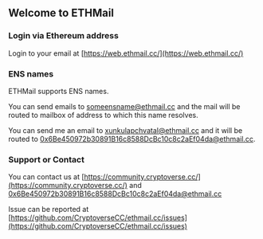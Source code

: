 ## Welcome to ETHMail

### Login via Ethereum address

Login to your email at [https://web.ethmail.cc/](https://web.ethmail.cc/)

### ENS names

ETHMail supports ENS names. 

You can send emails to someensname@ethmail.cc and the mail will be routed to mailbox of address to which this name resolves.

You can send me an email to [xunkulapchvatal@ethmail.cc](mailto:xunkulapchvatal@ethmail.cc) and it will be routed to 0x6Be450972b30891B16c8588DcBc10c8c2aEf04da@ethmail.cc.

### Support or Contact

You can contact us at [https://community.cryptoverse.cc/](https://community.cryptoverse.cc/) and [0x6Be450972b30891B16c8588DcBc10c8c2aEf04da@ethmail.cc](mailto:0x6Be450972b30891B16c8588DcBc10c8c2aEf04da@ethmail.cc)

Issue can be reported at [https://github.com/CryptoverseCC/ethmail.cc/issues](https://github.com/CryptoverseCC/ethmail.cc/issues)

